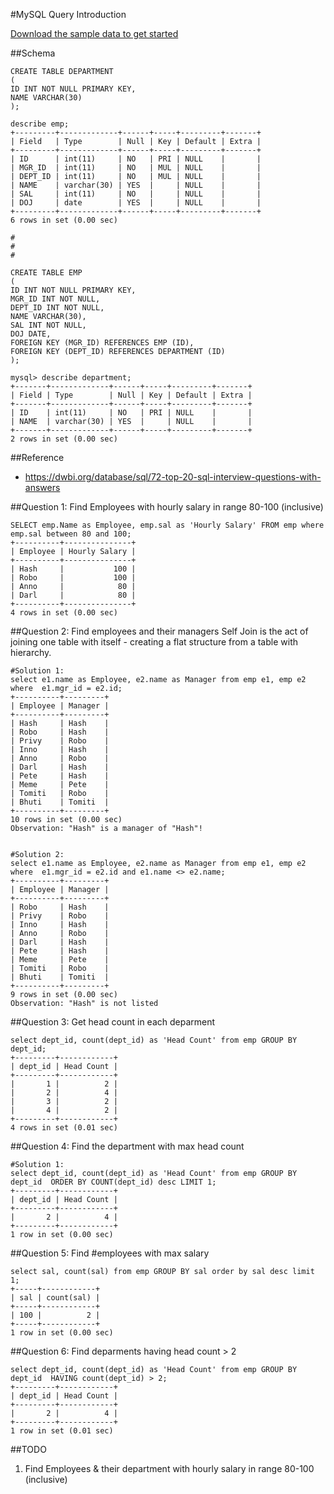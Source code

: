 
#MySQL Query Introduction

[Download the sample data to get started](https://github.com/harishvc/quick-references/blob/master/mysql/sql/test.sql)

##Schema
```
CREATE TABLE DEPARTMENT 
(
ID INT NOT NULL PRIMARY KEY, 
NAME VARCHAR(30)   
); 

describe emp;
+---------+-------------+------+-----+---------+-------+
| Field   | Type        | Null | Key | Default | Extra |
+---------+-------------+------+-----+---------+-------+
| ID      | int(11)     | NO   | PRI | NULL    |       |
| MGR_ID  | int(11)     | NO   | MUL | NULL    |       |
| DEPT_ID | int(11)     | NO   | MUL | NULL    |       |
| NAME    | varchar(30) | YES  |     | NULL    |       |
| SAL     | int(11)     | NO   |     | NULL    |       |
| DOJ     | date        | YES  |     | NULL    |       |
+---------+-------------+------+-----+---------+-------+
6 rows in set (0.00 sec)

#
#
#

CREATE TABLE EMP
(
ID INT NOT NULL PRIMARY KEY, 
MGR_ID INT NOT NULL,
DEPT_ID INT NOT NULL, 
NAME VARCHAR(30), 
SAL INT NOT NULL, 
DOJ DATE, 
FOREIGN KEY (MGR_ID) REFERENCES EMP (ID), 
FOREIGN KEY (DEPT_ID) REFERENCES DEPARTMENT (ID)
); 

mysql> describe department;
+-------+-------------+------+-----+---------+-------+
| Field | Type        | Null | Key | Default | Extra |
+-------+-------------+------+-----+---------+-------+
| ID    | int(11)     | NO   | PRI | NULL    |       |
| NAME  | varchar(30) | YES  |     | NULL    |       |
+-------+-------------+------+-----+---------+-------+
2 rows in set (0.00 sec)
```

##Reference
 * https://dwbi.org/database/sql/72-top-20-sql-interview-questions-with-answers

##Question 1: Find Employees with hourly salary in range 80-100 (inclusive)
```
SELECT emp.Name as Employee, emp.sal as 'Hourly Salary' FROM emp where emp.sal between 80 and 100;
+----------+---------------+
| Employee | Hourly Salary |
+----------+---------------+
| Hash     |           100 |
| Robo     |           100 |
| Anno     |            80 |
| Darl     |            80 |
+----------+---------------+
4 rows in set (0.00 sec)
```


##Question 2: Find employees and their managers
Self Join is the act of joining one table with itself  - creating a flat structure from a table with hierarchy.
```
#Solution 1:
select e1.name as Employee, e2.name as Manager from emp e1, emp e2 where  e1.mgr_id = e2.id;
+----------+---------+
| Employee | Manager |
+----------+---------+
| Hash     | Hash    |
| Robo     | Hash    |
| Privy    | Robo    |
| Inno     | Hash    |
| Anno     | Robo    |
| Darl     | Hash    |
| Pete     | Hash    |
| Meme     | Pete    |
| Tomiti   | Robo    |
| Bhuti    | Tomiti  |
+----------+---------+
10 rows in set (0.00 sec)
Observation: "Hash" is a manager of "Hash"!


#Solution 2:
select e1.name as Employee, e2.name as Manager from emp e1, emp e2 where  e1.mgr_id = e2.id and e1.name <> e2.name;
+----------+---------+
| Employee | Manager |
+----------+---------+
| Robo     | Hash    |
| Privy    | Robo    |
| Inno     | Hash    |
| Anno     | Robo    |
| Darl     | Hash    |
| Pete     | Hash    |
| Meme     | Pete    |
| Tomiti   | Robo    |
| Bhuti    | Tomiti  |
+----------+---------+
9 rows in set (0.00 sec)
Observation: "Hash" is not listed
```


##Question 3: Get head count in each deparment
```
select dept_id, count(dept_id) as 'Head Count' from emp GROUP BY dept_id;
+---------+------------+
| dept_id | Head Count |
+---------+------------+
|       1 |          2 |
|       2 |          4 |
|       3 |          2 |
|       4 |          2 |
+---------+------------+
4 rows in set (0.01 sec)
```

##Question 4: Find the department with max head count
```
#Solution 1:
select dept_id, count(dept_id) as 'Head Count' from emp GROUP BY dept_id  ORDER BY COUNT(dept_id) desc LIMIT 1;
+---------+------------+
| dept_id | Head Count |
+---------+------------+
|       2 |          4 |
+---------+------------+
1 row in set (0.00 sec)
```

##Question 5: Find #employees with max salary
```
select sal, count(sal) from emp GROUP BY sal order by sal desc limit 1;
+-----+------------+
| sal | count(sal) |
+-----+------------+
| 100 |          2 |
+-----+------------+
1 row in set (0.00 sec)
```

##Question 6: Find deparments having head count > 2
```
select dept_id, count(dept_id) as 'Head Count' from emp GROUP BY dept_id  HAVING count(dept_id) > 2;
+---------+------------+
| dept_id | Head Count |
+---------+------------+
|       2 |          4 |
+---------+------------+
1 row in set (0.01 sec)
```


##TODO
1. Find Employees & their department with hourly salary in range 80-100 (inclusive)
